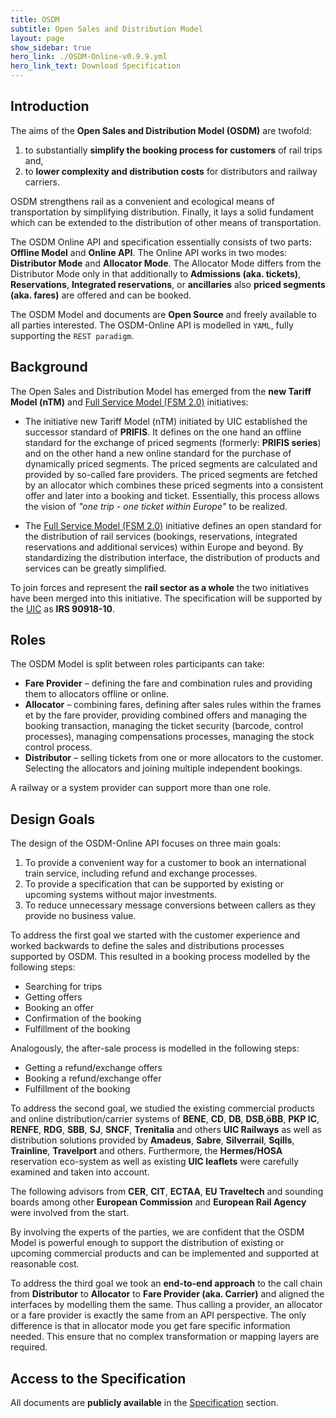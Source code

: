 ```yaml
---
title: OSDM
subtitle: Open Sales and Distribution Model
layout: page
show_sidebar: true
hero_link: ./OSDM-Online-v0.9.9.yml
hero_link_text: Download Specification
---
```


## Introduction

The aims of the **Open Sales and Distribution Model (OSDM)** are twofold:

1. to substantially **simplify the booking process for customers** of rail
   trips and,
2. to **lower complexity and distribution costs** for distributors and
   railway carriers.

OSDM strengthens rail as a convenient and ecological means of transportation by
simplifying distribution. Finally, it lays a solid fundament which can be
extended to the distribution of other means of transportation.

The OSDM Online API and specification essentially consists of two parts: **Offline
Model** and **Online API**. The Online API works in two modes: **Distributor Mode**
and **Allocator Mode**. The Allocator Mode differs from the Distributor
Mode only in that additionally to **Admissions (aka. tickets)**, **Reservations**,
**Integrated reservations**, or **ancillaries** also **priced segments (aka. fares)**
are offered and can be booked.

The OSDM Model and documents are **Open Source** and freely available to all
parties interested. The OSDM-Online API is modelled in `YAML`, fully supporting the
`REST paradigm`.

## Background

The Open Sales and Distribution Model has emerged from the **new Tariff Model (nTM)** and [Full Service Model (FSM 2.0)](https://tsga.eu/fsm) initiatives:

- The initiative new Tariff Model (nTM) initiated by UIC established the successor standard of
  **PRIFIS**. It defines on the one hand an offline standard for the exchange of priced segments
  (formerly: **PRIFIS series**) and on the other hand a new online standard for the purchase of
  dynamically priced segments. The priced segments are calculated and provided by so-called fare
  providers. The priced segments are fetched by an allocator which combines these priced segments into
  a consistent offer and later into a booking and ticket. Essentially, this process allows the vision
  of *"one trip - one ticket within Europe"* to be realized.

- The [Full Service Model (FSM 2.0)](https://tsga.eu/fsm) initiative defines an open standard for the
  distribution of rail services (bookings, reservations, integrated reservations and additional
  services) within Europe and beyond. By standardizing the distribution interface, the distribution of
  products and services can be greatly simplified.

To join forces and represent the **rail sector as a whole** the two initiatives have been merged into this initiative. The specification will be supported by the [UIC](https://uic.org) as **IRS 90918-10**.

## Roles

The OSDM Model is split between roles participants can take:

- **Fare Provider** – defining the fare and combination rules and providing
  them to allocators offline or online.
- **Allocator** – combining fares, defining after sales rules within the frames
  et by the fare provider, providing combined offers and managing the booking
transaction, managing the ticket security (barcode, control processes),
managing compensations processes, managing the stock control process.
- **Distributor** – selling tickets from one or more allocators to the
  customer. Selecting the allocators and joining multiple independent bookings.

A railway or a system provider can support more than one role.

## Design Goals

The design of the OSDM-Online API focuses on three main goals:

1. To provide a convenient way for a customer to book an international train
   service, including refund and exchange processes.
2. To provide a specification that can be supported by existing or upcoming
   systems without major investments.
3. To reduce unnecessary message conversions between callers as they provide no
   business value.

To address the first goal we started with the customer experience and worked
backwards to define the sales and distributions processes supported by OSDM.
This resulted in a booking process modelled by the following steps:

- Searching for trips
- Getting offers
- Booking an offer
- Confirmation of the booking
- Fulfillment of the booking

Analogously, the after-sale process is modelled in the following steps:

- Getting a refund/exchange offers
- Booking a refund/exchange offer
- Fulfillment of the booking

To address the second goal, we studied the existing commercial products and
online distribution/carrier systems of **BENE**, **CD**, **DB**, **DSB**,**öBB**,
**PKP IC**, **RENFE**, **RDG**, **SBB**, **SJ**, **SNCF**, **Trenitalia** and others
**UIC Railways** as well as distribution solutions provided by **Amadeus**, **Sabre**,
**Silverrail**, **Sqills**, **Trainline**, **Travelport** and others. Furthermore, the
**Hermes/HOSA** reservation eco-system as well as existing  **UIC leaflets** were carefully examined and taken into account.

The following advisors from **CER**, **CIT**, **ECTAA**, **EU Traveltech** and sounding boards among other **European Commission** and **European Rail Agency** were involved from the start.

By involving the experts of the parties, we are confident that the OSDM
Model is powerful enough to support the distribution of existing or upcoming
commercial products and can be implemented and supported at reasonable cost.

To address the third goal we took an **end-to-end approach** to the call chain from
**Distributor** to **Allocator** to **Fare Provider (aka. Carrier)** and aligned the
interfaces by modelling them the same.  Thus calling a provider, an allocator
or a fare provider is exactly the same from an API perspective. The only
difference is that in allocator mode you get fare specific information needed.
This ensure that no complex transformation or mapping layers are required.

## Access to the Specification

All documents are **publicly available** in the [Specification](./spec) section.
